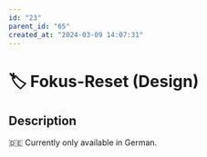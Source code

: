 ```yaml
---
id: "23"
parent_id: "65"
created_at: "2024-03-09 14:07:31"
---
```


# 🏷️ Fokus-Reset (Design)

## Description

🇩🇪 Currently only available in German.
